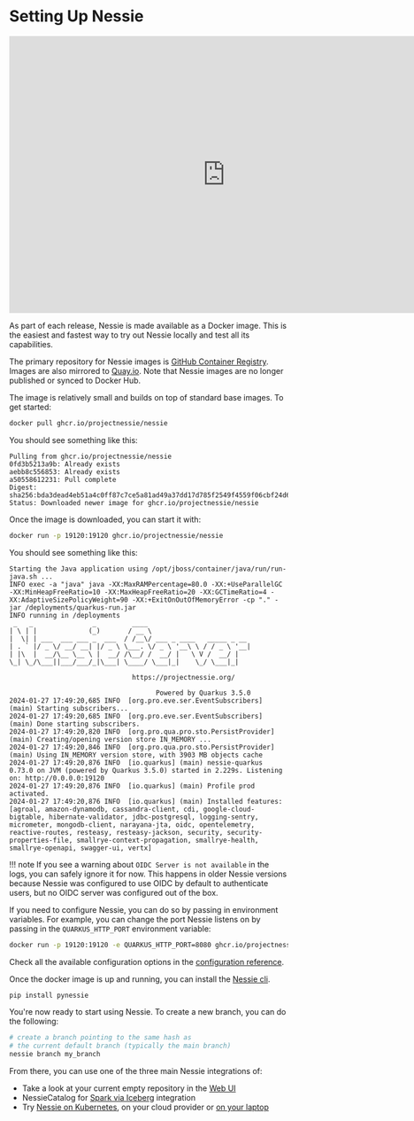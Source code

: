 # Setting Up Nessie

<iframe width="780" height="500" src="https://www.youtube.com/embed/QUmOU8ea_i4" frameborder="0" allow="accelerometer; autoplay; clipboard-write; encrypted-media; gyroscope; picture-in-picture" allowfullscreen></iframe>

As part of each release, Nessie is made available as a Docker image. This is the easiest
and fastest way to try out Nessie locally and test all its capabilities.

The primary repository for Nessie images is [GitHub Container Registry]. Images are also mirrored
to [Quay.io]. Note that Nessie images are no longer published or synced to Docker Hub.

[GitHub Container Registry]: https://ghcr.io/projectnessie/nessie
[Quay.io]: https://quay.io/repository/projectnessie/nessie

The image is relatively small and builds on top of standard base images. To get started:

```bash
docker pull ghcr.io/projectnessie/nessie
```

You should see something like this:

```text
Pulling from ghcr.io/projectnessie/nessie
0fd3b5213a9b: Already exists
aebb8c556853: Already exists
a50558612231: Pull complete
Digest: sha256:bda3dead4eb51a4c0ff87c7ce5a81ad49a37dd17d785f2549f4559f06cbf24d6
Status: Downloaded newer image for ghcr.io/projectnessie/nessie
```

Once the image is downloaded, you can start it with:

```bash
docker run -p 19120:19120 ghcr.io/projectnessie/nessie
```

You should see something like this:

```text
Starting the Java application using /opt/jboss/container/java/run/run-java.sh ...
INFO exec -a "java" java -XX:MaxRAMPercentage=80.0 -XX:+UseParallelGC -XX:MinHeapFreeRatio=10 -XX:MaxHeapFreeRatio=20 -XX:GCTimeRatio=4 -XX:AdaptiveSizePolicyWeight=90 -XX:+ExitOnOutOfMemoryError -cp "." -jar /deployments/quarkus-run.jar 
INFO running in /deployments
 _   _               _         ____
| \ | |             (_)       / __ \
|  \| | ___  ___ ___ _  ___  / /__\/ ___ _ ____   _____ _ __
| . ` |/ _ \/ __/ __| |/ _ \ \___. \/ _ \ '__\ \ / / _ \ '__|
| |\  |  __/\__ \__ \ |  __/ /\__/ /  __/ |   \ V /  __/ |
\_| \_/\___||___/___/_|\___| \____/ \___|_|    \_/ \___|_|

                               https://projectnessie.org/

                                     Powered by Quarkus 3.5.0
2024-01-27 17:49:20,685 INFO  [org.pro.eve.ser.EventSubscribers] (main) Starting subscribers...
2024-01-27 17:49:20,685 INFO  [org.pro.eve.ser.EventSubscribers] (main) Done starting subscribers.
2024-01-27 17:49:20,820 INFO  [org.pro.qua.pro.sto.PersistProvider] (main) Creating/opening version store IN_MEMORY ...
2024-01-27 17:49:20,846 INFO  [org.pro.qua.pro.sto.PersistProvider] (main) Using IN_MEMORY version store, with 3903 MB objects cache
2024-01-27 17:49:20,876 INFO  [io.quarkus] (main) nessie-quarkus 0.73.0 on JVM (powered by Quarkus 3.5.0) started in 2.229s. Listening on: http://0.0.0.0:19120
2024-01-27 17:49:20,876 INFO  [io.quarkus] (main) Profile prod activated. 
2024-01-27 17:49:20,876 INFO  [io.quarkus] (main) Installed features: [agroal, amazon-dynamodb, cassandra-client, cdi, google-cloud-bigtable, hibernate-validator, jdbc-postgresql, logging-sentry, micrometer, mongodb-client, narayana-jta, oidc, opentelemetry, reactive-routes, resteasy, resteasy-jackson, security, security-properties-file, smallrye-context-propagation, smallrye-health, smallrye-openapi, swagger-ui, vertx]
```

!!! note
    If you see a warning about `OIDC Server is not available` in the logs, you can safely ignore it 
    for now. This happens in older Nessie versions because Nessie was configured to use OIDC by 
    default to authenticate users, but no OIDC server was configured out of the box.

If you need to configure Nessie, you can do so by passing in environment variables. For example, you
can change the port Nessie listens on by passing in the `QUARKUS_HTTP_PORT` environment variable:

```bash
docker run -p 19120:19120 -e QUARKUS_HTTP_PORT=8080 ghcr.io/projectnessie/nessie
```

Check all the available configuration options in the 
[configuration reference](../nessie-latest/configuration.md).

Once the docker image is up and running, you can install the [Nessie cli](../nessie-latest/cli.md).

```bash
pip install pynessie
```

You're now ready to start using Nessie. To create a new branch, you can do
the following:

```bash
# create a branch pointing to the same hash as
# the current default branch (typically the main branch)
nessie branch my_branch
```

From there, you can use one of the three main Nessie integrations of:

* Take a look at your current empty repository in the [Web UI](./ui.md)
* NessieCatalog for [Spark via Iceberg](../iceberg/spark.md) integration
* Try [Nessie on Kubernetes](./kubernetes.md), on your cloud provider or 
  [on your laptop](minikube.md)
